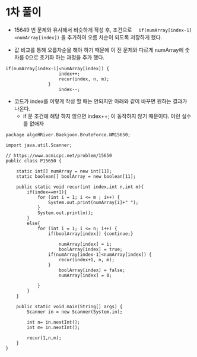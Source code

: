 # 1차 풀이
- 15649 번 문제와 유사해서 비슷하게 작성 후, 조건으로 `  if(numArray[index-1]<numArray[index])` 을 추가하여 오름 차순이 되도록 저장하게 했다.

- 값 비교를 통해 오름차순을 해야 하기 때문에 이 전 문제와 다르게 numArray에 숫자를 0으로 초기화 하는 과정을 추가 했다.

```agsl
if(numArray[index-1]<numArray[index]) {
                    index++;
                    recur(index, n, m);
                }
                    index--;
```
- 코드가 index를 이렇게 작성 할 때는 안되지만 아래와 같이 바꾸면 원하는 결과가 나온다.
  - if 문 조건에 해당 하지 않으면 index++; 이 동작하지 않기 때문이다. 이런 실수를 없애자

```agsl
package algoHRiver.Baekjoon.BruteForce.NM15650;

import java.util.Scanner;

// https://www.acmicpc.net/problem/15650
public class P15650 {

    static int[] numArray = new int[11];
    static boolean[] boolArray = new boolean[11];

    public static void recur(int index,int n,int m){
        if(index==m+1){
            for (int i = 1; i <= m ; i++) {
                System.out.print(numArray[i]+" ");
            }
            System.out.println();
        }
        else{
            for (int i = 1; i <= n; i++) {
                if(boolArray[index]) {continue;}

                    numArray[index] = i;
                    boolArray[index] = true;
                if(numArray[index-1]<numArray[index]) {
                    recur(index+1, n, m);
                }
                    boolArray[index] = false;
                    numArray[index] = 0;

            }
        }
    }

    public static void main(String[] args) {
        Scanner in = new Scanner(System.in);

        int n= in.nextInt();
        int m= in.nextInt();

        recur(1,n,m);
    }
}

```